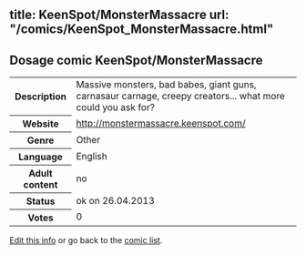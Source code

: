 title: KeenSpot/MonsterMassacre
url: "/comics/KeenSpot_MonsterMassacre.html"
---
Dosage comic KeenSpot/MonsterMassacre
-----------------------------------------

<p id="msg"></p>
<script type="text/javascript">
if (window.location.search === '?edit_info_mail=sent_ok') {
  var elem = document.getElementById("msg");
  elem.innerHTML = 'Edited information sucessfully sent.';
  elem.className = 'ok';
}
</script>
<table class="comicinfo">
<tr>
<th>Description</th><td>Massive monsters, bad babes, giant guns, carnasaur carnage, creepy creators... what more could you ask for?</td>
</tr>
<tr>
<th>Website</th><td><a href="http://monstermassacre.keenspot.com/">http://monstermassacre.keenspot.com/</a></td>
</tr>
<tr>
<th>Genre</th><td>Other</td>
</tr>
<tr>
<th>Language</th><td>English</td>
</tr>
<tr>
<th>Adult content</th><td>no</td>
</tr>
<tr>
<th>Status</th><td>ok on 26.04.2013</td>
</tr>
<tr>
<th>Votes</th><td>0</td>
</tr>
</table>

[Edit this info](KeenSpot_MonsterMassacre_edit.html) or go back to the [comic list](../comic-index.html).
